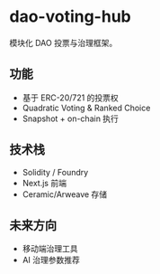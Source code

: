 # dao-voting-hub
模块化 DAO 投票与治理框架。

## 功能
- 基于 ERC-20/721 的投票权
- Quadratic Voting & Ranked Choice
- Snapshot + on-chain 执行

## 技术栈
- Solidity / Foundry
- Next.js 前端
- Ceramic/Arweave 存储

## 未来方向
- 移动端治理工具
- AI 治理参数推荐
